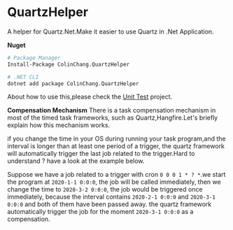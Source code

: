 # QuartzHelper
A helper for Quartz.Net.Make it easier to use Quartz in .Net Application.

**Nuget**
```sh
# Package Manager
Install-Package ColinChang.QuartzHelper

# .NET CLI
dotnet add package ColinChang.QuartzHelper
```

About how to use this,please check the [Unit Test](https://github.com/colin-chang/QuartzHelper/tree/master/ColinChang.QuartzHelper.Test) project. 

**Compensation Mechanism**
There is a task compensation mechanism in most of the timed task frameworks, such as Quartz,Hangfire.Let's briefly explain how this mechanism works.

if you change the time in your OS during running your task program,and the interval is longer than at least one period of a trigger, the quartz framework will automatically trigger the last job related to the trigger.Hard to understand ? have a look at the example below.

Suppose we have a job related to a trigger with cron `0 0 0 1 * ? *`.we start the program at `2020-1-1 0:0:0`, the job will be called immediately, then we change the time to `2020-3-2 0:0:0`, the job would be triggered once immediately, because the interval contains `2020-2-1 0:0:0` and `2020-3-1 0:0:0` and both of them have been passed away. the quartz framework automatically trigger the job for the moment `2020-3-1 0:0:0` as a compensation.
